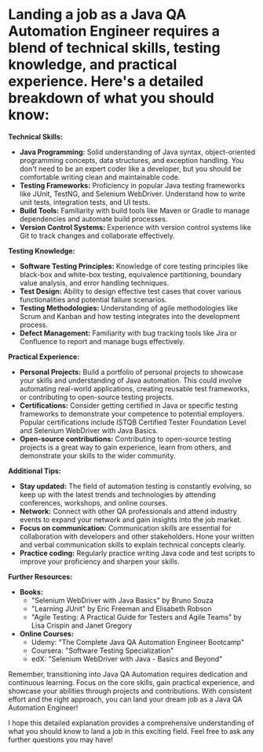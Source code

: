 # Landing a job as a Java QA Automation Engineer requires a blend of **technical skills, testing knowledge, and practical experience**. Here's a detailed breakdown of what you should know:

**Technical Skills:**

* **Java Programming:** Solid understanding of Java syntax, object-oriented programming concepts, data structures, and exception handling. You don't need to be an expert coder like a developer, but you should be comfortable writing clean and maintainable code.
* **Testing Frameworks:** Proficiency in popular Java testing frameworks like JUnit, TestNG, and Selenium WebDriver. Understand how to write unit tests, integration tests, and UI tests.
* **Build Tools:** Familiarity with build tools like Maven or Gradle to manage dependencies and automate build processes.
* **Version Control Systems:** Experience with version control systems like Git to track changes and collaborate effectively.

**Testing Knowledge:**

* **Software Testing Principles:** Knowledge of core testing principles like black-box and white-box testing, equivalence partitioning, boundary value analysis, and error handling techniques.
* **Test Design:** Ability to design effective test cases that cover various functionalities and potential failure scenarios.
* **Testing Methodologies:** Understanding of agile methodologies like Scrum and Kanban and how testing integrates into the development process.
* **Defect Management:** Familiarity with bug tracking tools like Jira or Confluence to report and manage bugs effectively.

**Practical Experience:**

* **Personal Projects:** Build a portfolio of personal projects to showcase your skills and understanding of Java automation. This could involve automating real-world applications, creating reusable test frameworks, or contributing to open-source testing projects.
* **Certifications:** Consider getting certified in Java or specific testing frameworks to demonstrate your competence to potential employers. Popular certifications include ISTQB Certified Tester Foundation Level and Selenium WebDriver with Java Basics.
* **Open-source contributions:** Contributing to open-source testing projects is a great way to gain experience, learn from others, and demonstrate your skills to the wider community.

**Additional Tips:**

* **Stay updated:** The field of automation testing is constantly evolving, so keep up with the latest trends and technologies by attending conferences, workshops, and online courses.
* **Network:** Connect with other QA professionals and attend industry events to expand your network and gain insights into the job market.
* **Focus on communication:** Communication skills are essential for collaboration with developers and other stakeholders. Hone your written and verbal communication skills to explain technical concepts clearly.
* **Practice coding:** Regularly practice writing Java code and test scripts to improve your proficiency and sharpen your skills.

**Further Resources:**

* **Books:**
    * "Selenium WebDriver with Java Basics" by Bruno Souza
    * "Learning JUnit" by Eric Freeman and Elisabeth Robson
    * "Agile Testing: A Practical Guide for Testers and Agile Teams" by Lisa Crispin and Janet Gregory
* **Online Courses:**
    * Udemy: "The Complete Java QA Automation Engineer Bootcamp"
    * Coursera: "Software Testing Specialization"
    * edX: "Selenium WebDriver with Java - Basics and Beyond"

Remember, transitioning into Java QA Automation requires dedication and continuous learning. Focus on the core skills, gain practical experience, and showcase your abilities through projects and contributions. With consistent effort and the right approach, you can land your dream job as a Java QA Automation Engineer!

I hope this detailed explanation provides a comprehensive understanding of what you should know to land a job in this exciting field. Feel free to ask any further questions you may have!

